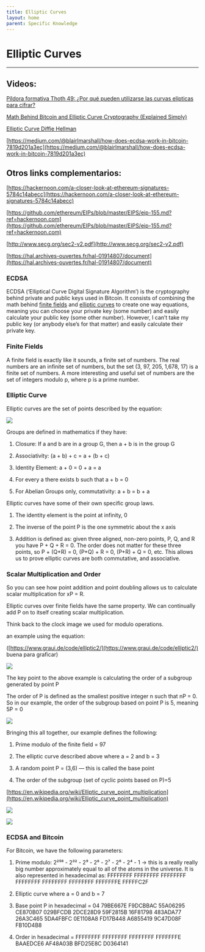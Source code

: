 ```yaml
---
title: Elliptic Curves
layout: home
parent: Specific Knowledge
---
```


# Elliptic Curves
---

## Videos:

[Píldora formativa Thoth 49: ¿Por qué pueden utilizarse las curvas elípticas para cifrar?](https://www.youtube.com/watch?v=vi2wvAQsy-A)

[Math Behind Bitcoin and Elliptic Curve Cryptography (Explained Simply)](https://www.youtube.com/watch?v=muIv8I6v1aE)

[Elliptic Curve Diffie Hellman](https://www.youtube.com/watch?v=F3zzNa42-tQ)

[https://medium.com/@blairlmarshall/how-does-ecdsa-work-in-bitcoin-7819d201a3ec](https://medium.com/@blairlmarshall/how-does-ecdsa-work-in-bitcoin-7819d201a3ec)

  

## Otros links complementarios:  
[https://hackernoon.com/a-closer-look-at-ethereum-signatures-5784c14abecc](https://hackernoon.com/a-closer-look-at-ethereum-signatures-5784c14abecc)

[https://github.com/ethereum/EIPs/blob/master/EIPS/eip-155.md?ref=hackernoon.com](https://github.com/ethereum/EIPs/blob/master/EIPS/eip-155.md?ref=hackernoon.com)

[http://www.secg.org/sec2-v2.pdf](http://www.secg.org/sec2-v2.pdf)

[https://hal.archives-ouvertes.fr/hal-01914807/document](https://hal.archives-ouvertes.fr/hal-01914807/document)

  
  

###  ECDSA

  

ECDSA (‘Elliptical Curve Digital Signature Algorithm’) is the cryptography behind private and public keys used in Bitcoin. It consists of combining the math behind [finite fields](https://en.wikipedia.org/wiki/Finite_field) and [elliptic curves](https://en.wikipedia.org/wiki/Elliptic_curve) to create one way equations, meaning you can choose your private key (some number) and easily calculate your public key (some other number). However, I can’t take my public key (or anybody else’s for that matter) and easily calculate their private key.

  
  

### Finite Fields

  

A finite field is exactly like it sounds, a finite set of numbers. The real numbers are an infinite set of numbers, but the set (3, 97, 205, 1,678, 17) is a finite set of numbers. A more interesting and useful set of numbers are the set of integers modulo p, where p is a prime number.

  

### Elliptic Curve

  

Elliptic curves are the set of points described by the equation:

![](https://lh7-rt.googleusercontent.com/docsz/AD_4nXepIX2NrRSotA6iNpgzfrvZLkSLZD8J9Jnoy-xuUkAYz88IDvuhIQ6SHEmti9JlWgEVV912Lc4lDfrNvzD_u0vKb3JwtZm3iynZszQJQ1Qoj4hY0QRe_ffk8wqu-D2fNak-qQZT-1OS-arLeMHKNxSJ-NuD?key=FHq0ADnyQcpDDnuXALIy-A)


Groups are defined in mathematics if they have:

1.  Closure: If a and b are in a group G, then a + b is in the group G
    
2.  Associativity: (a + b) + c = a + (b + c)
    
3.  Identity Element: a + 0 = 0 + a = a
    
4.  For every a there exists b such that a + b = 0
    
5.  For Abelian Groups only, commutativity: a + b = b + a
    

Elliptic curves have some of their own specific group laws.

1.  The identity element is the point at infinity, 0
    
2.  The inverse of the point P is the one symmetric about the x axis
    
3.  Addition is defined as: given three aligned, non-zero points, P, Q, and R you have P + Q + R = 0. The order does not matter for these three points, so P + (Q+R) = 0, (P+Q) + R = 0, (P+R) + Q = 0, etc. This allows us to prove elliptic curves are both commutative, and associative.


### Scalar Multiplication and Order  

So you can see how point addition and point doubling allows us to calculate scalar multiplication for xP = R.

  

Elliptic curves over finite fields have the same property. We can continually add P on to itself creating scalar multiplication.

  

Think back to the clock image we used for modulo operations.

  

an example using the equation:

  

([https://www.graui.de/code/elliptic2/](https://www.graui.de/code/elliptic2/) buena para graficar)

  

![](https://lh7-rt.googleusercontent.com/docsz/AD_4nXd108fbJ9hq5vWyEfCHMJqVIcYJRy1F4YJiBBMw6-FEAqCg8f5n43f6lkj5fHptpmyMX-eKxixf0q7M7N1cOlE27_zfDykCuZExVykMt1tSuNA2-NVWiAz59gkgBaThJUAXuYHhfkByS5BoUw14pvbD0ltr?key=FHq0ADnyQcpDDnuXALIy-A)

The key point to the above example is calculating the order of a subgroup generated by point P

  

The order of P is defined as the smallest positive integer n such that nP = 0. So in our example, the order of the subgroup based on point P is 5, meaning 5P = 0

  

![](https://lh7-rt.googleusercontent.com/docsz/AD_4nXfLz45o5LYY4UIWa7ZTYiBEN5LLnrF5XnJCSPSnTjTLHg6NE_hHdGA5FH4k5H0vIkb0claxgpjS6_bBAgbSmqwnTO35q4_LNjgV6Cdf6-Oeb5Nlai7QxcK9HK-02nkDcZWGqH9bJf9MqUXQq0xV4k_819uu?key=FHq0ADnyQcpDDnuXALIy-A)

  

Bringing this all together, our example defines the following:

1.  Prime modulo of the finite field = 97
    
2.  The elliptic curve described above where a = 2 and b = 3
    
3.  A random point P = (3,6) — this is called the base point
    
4.  The order of the subgroup (set of cyclic points based on P)=5
    

[https://en.wikipedia.org/wiki/Elliptic_curve_point_multiplication](https://en.wikipedia.org/wiki/Elliptic_curve_point_multiplication)

![](https://lh7-rt.googleusercontent.com/docsz/AD_4nXedNx8t5wug56sDUOANGncAJoVyd6Pe4GbztK3j0moOIiI_st0TP9SK6uQB1aCFbUcEwgvT2zDHlFhyVKNXZhY7ZYA7iXp7CyJ4QiQBb_rZXO7v-Tbezh2B5dzDElw7B7q5wnSyZqqIPcwGWkG1jW87I4-n?key=FHq0ADnyQcpDDnuXALIy-A)

![](https://lh7-rt.googleusercontent.com/docsz/AD_4nXcW51FW0ujrP2U53FVfQyPKzngxjt3Kv_oi36WDxDT5Yk7V9UuQWfDf8WZ16p8NBzUxPUc06x9H6Pv1JX-0eFKSsZuH678IaPmkZTLcykuDWxE0_wByD607BP34Ebs6TGRy6lQGnwCX0W2u3JoH2Y_bS1ya?key=FHq0ADnyQcpDDnuXALIy-A)

### ECDSA and Bitcoin

For Bitcoin, we have the following parameters:

1.  Prime modulo: 2²⁵⁶ - 2³² - 2⁹ - 2⁸ - 2⁷ - 2⁶ - 2⁴ - 1 → this is a really really big number approximately equal to all of the atoms in the universe. It is also represented in hexadecimal as: FFFFFFFF FFFFFFFF FFFFFFFF FFFFFFFF FFFFFFFF FFFFFFFF FFFFFFFE FFFFFC2F
    
2.  Elliptic curve where a = 0 and b = 7
    
3.  Base point P in hexadecimal = 04 79BE667E F9DCBBAC 55A06295 CE870B07 029BFCDB 2DCE28D9 59F2815B 16F81798 483ADA77 26A3C465 5DA4FBFC 0E1108A8 FD17B448 A6855419 9C47D08F FB10D4B8
    
4.  Order in hexadecimal = FFFFFFFF FFFFFFFF FFFFFFFF FFFFFFFE BAAEDCE6 AF48A03B BFD25E8C D0364141